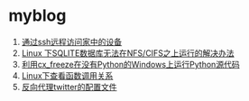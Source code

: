 myblog
======

1. [通过ssh远程访问家中的设备](https://github.com/fangdingjun/myblog/blob/master/ssh_tunnel_for_internal_network.md#%E4%BD%BF%E7%94%A8ssh%E9%81%82%E9%81%93%E8%BF%9C%E7%A8%8B%E8%AE%BF%E9%97%AE%E5%AE%B6%E4%B8%AD%E7%9A%84%E8%AE%BE%E5%A4%87)
2. [Linux 下SQLITE数据库无法在NFS/CIFS之上运行的解决办法](https://github.com/fangdingjun/myblog/blob/master/sqlite_cifs_lock.md#linux-%E4%B8%8Bsqlite%E6%95%B0%E6%8D%AE%E5%BA%93%E6%97%A0%E6%B3%95%E5%9C%A8nfscifs%E4%B9%8B%E4%B8%8A%E8%BF%90%E8%A1%8C%E7%9A%84%E8%A7%A3%E5%86%B3%E5%8A%9E%E6%B3%95)
3. [利用cx\_freeze在没有Python的Windows上运行Python源代码](https://github.com/fangdingjun/myblog/blob/master/cx_freeze_windows_python.md#%E5%88%A9%E7%94%A8cx_freeze%E5%9C%A8%E6%B2%A1%E6%9C%89python%E7%9A%84windows%E4%B8%8A%E8%BF%90%E8%A1%8Cpython%E6%BA%90%E4%BB%A3%E7%A0%81)
4. [Linux下查看函数调用关系](https://github.com/fangdingjun/myblog/blob/master/linux_trace.md#linux%E4%B8%8B%E6%9F%A5%E7%9C%8B%E5%87%BD%E6%95%B0%E8%B0%83%E7%94%A8%E5%85%B3%E7%B3%BB)
5. [反向代理twitter的配置文件](https://github.com/fangdingjun/myblog/blob/master/nginx_twitter.md#%E5%8F%8D%E5%90%91%E4%BB%A3%E7%90%86twittercom%E7%9A%84nginx%E9%85%8D%E7%BD%AE%E6%96%87%E4%BB%B6)

